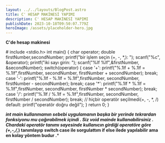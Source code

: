 ```yaml
---
layout: ../../layouts/BlogPost.astro
title: C' HESAP MAKİNESİ YAPIMI
description: C' HESAP MAKİNESİ YAPIMI
publishDate: 2023-10-18T09:50:07.779Z
heroImage: /assets/placeholder-hero.jpg
---
```

**C﻿'de hesap makinesi** 

<!--StartFragment-->

\# include <stdio.h> int main() { char operator; double firstNumber,secondNumber; printf("bir işlem seçin (+, -, \*,): "); scanf("%c", &operator); printf("iki sayı girin: "); scanf("%lf %lf",&firstNumber, &secondNumber); switch(operator) { case '+': printf("%.1lf + %.1lf = %.1lf",firstNumber, secondNumber, firstNumber + secondNumber); break; case '-': printf("%.1lf - %.1lf = %.1lf",firstNumber, secondNumber, firstNumber - secondNumber); break; case '\*': printf("%.1lf \* %.1lf = %.1lf",firstNumber, secondNumber, firstNumber \* secondNumber); break; case '/': printf("%.1lf / %.1lf = %.1lf",firstNumber, secondNumber, firstNumber / secondNumber); break; // hiçbir operatör seçilmedi(+, -, *, /) default: printf("operatör doğru değil"); } return 0; }

<!--EndFragment-->

***i﻿nt main kullanmamın sebebi uygulamanın başka bir yerinde tekrardan fonksiyonu mu çağırabilmek içindi . Siz void mainde kullanabilirsiniz . Chardaki operatör tanımı sayesinde kullanıcın girdiği operatöre göre (+,-,/,*) tanımlayıp switch case ile sorgulattım if else ilede yapılabilir ama en kolay yöntem budur .***